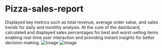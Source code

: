 # Pizza-sales-report
Displayed key metrics such as total revenue, average order value, and sales trends for daily and monthly analysis. At the core of the dashboard, calculated and displayed sales percentages for best and worst-selling items enabling real-time user interaction and providing instant insights for better decision-making.
![image](https://github.com/user-attachments/assets/26ecaff4-f93b-45a4-9e7f-20aeaad507bc)
![image](https://github.com/user-attachments/assets/178d47a9-fe72-4004-a505-28965bf4efae)


